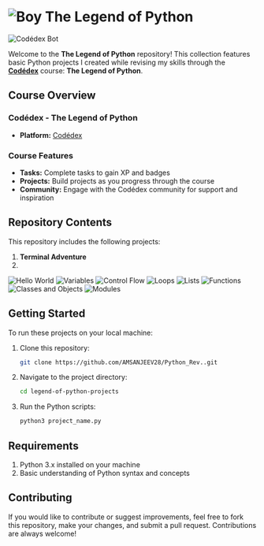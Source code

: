 # ![Boy](https://www.codedex.io/images/boy.gif) The Legend of Python 


![Codédex Bot](https://www.codedex.io/images/codedex-bot-logo-compressed.gif)

Welcome to the **The Legend of Python** repository! This collection features basic Python projects I created while revising my skills through the [**Codédex**](https://www.codedex.io/) course: **The Legend of Python**.

## Course Overview

### Codédex - The Legend of Python

- **Platform:** [Codédex](https://www.codedex.io/)

### Course Features

- **Tasks:** Complete tasks to gain XP and badges
- **Projects:** Build projects as you progress through the course
- **Community:** Engage with the Codédex community for support and inspiration


## Repository Contents

This repository includes the following projects:

1. **Terminal Adventure**
2. 


![Hello World](https://www.codedex.io/images/badges/python/hello-world.png)
![Variables](https://www.codedex.io/images/badges/python/variables.png)
![Control Flow](https://www.codedex.io/images/badges/python/control-flow.png)
![Loops](https://www.codedex.io/images/badges/python/loops.png)
![Lists](https://www.codedex.io/_next/image?url=%2Fimages%2Fbadges%2Fpython%2Flists.png&w=32&q=75)
![Functions](https://www.codedex.io/_next/image?url=%2Fimages%2Fbadges%2Fpython%2Ffunctions.png&w=32&q=75)
![Classes and Objects](https://www.codedex.io/_next/image?url=%2Fimages%2Fbadges%2Fpython%2Fclasses-and-objects.png&w=32&q=75)
![Modules](https://www.codedex.io/_next/image?url=%2Fimages%2Fbadges%2Fpython%2Fmodules.png&w=32&q=75)


## Getting Started

To run these projects on your local machine:

1. Clone this repository:
   ```bash
   git clone https://github.com/AMSANJEEV28/Python_Rev..git

2. Navigate to the project directory:
   ```bash
   cd legend-of-python-projects

3. Run the Python scripts:
   ```bash
   python3 project_name.py

## Requirements

1. Python 3.x installed on your machine
2. Basic understanding of Python syntax and concepts

## Contributing

If you would like to contribute or suggest improvements, feel free to fork this repository, make your changes, and submit a pull request. Contributions are always welcome!
